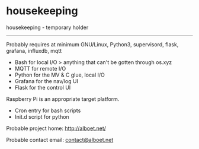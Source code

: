 # housekeeping
housekeeping - temporary holder

----

Probably requires at minimum GNU/Linux, Python3, supervisord, flask, grafana, influxdb, mqtt
  * Bash for local I/O > anything that can't be gotten through os.xyz   
  * MQTT for remote I/O  
  * Python for the MV & C glue, local I/O  
  * Grafana for the nav/log UI   
  * Flask for the control UI  

Raspberry Pi is an appropriate target platform.
  * Cron entry for bash scripts
  * Init.d script for python

Probable project home: http://alboet.net/

Probable contact email: contact@alboet.net

